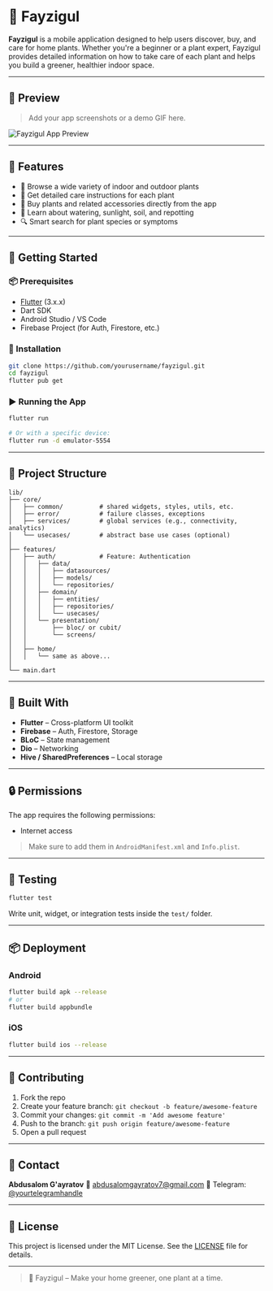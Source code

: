 # 🌿 Fayzigul

**Fayzigul** is a mobile application designed to help users discover, buy, and care for home plants. Whether you're a beginner or a plant expert, Fayzigul provides detailed information on how to take care of each plant and helps you build a greener, healthier indoor space.

---

## 📱 Preview

> Add your app screenshots or a demo GIF here.

![Fayzigul App Preview](screenshots/preview1.png)

---

## 🌱 Features

- 🌸 Browse a wide variety of indoor and outdoor plants  
- 📖 Get detailed care instructions for each plant  
- 🛒 Buy plants and related accessories directly from the app  
- 🧠 Learn about watering, sunlight, soil, and repotting  
- 🔍 Smart search for plant species or symptoms  

---

## 🚀 Getting Started

### 📦 Prerequisites

- [Flutter](https://flutter.dev/docs/get-started/install) (3.x.x)  
- Dart SDK  
- Android Studio / VS Code  
- Firebase Project (for Auth, Firestore, etc.)  

### 🧪 Installation

```bash
git clone https://github.com/yourusername/fayzigul.git
cd fayzigul
flutter pub get
```

### ▶️ Running the App

```bash
flutter run

# Or with a specific device:
flutter run -d emulator-5554
```

---

## 🔧 Project Structure

```text
lib/
├── core/
│   ├── common/          # shared widgets, styles, utils, etc.
│   ├── error/           # failure classes, exceptions
│   ├── services/        # global services (e.g., connectivity, analytics)
│   └── usecases/        # abstract base use cases (optional)
│
├── features/
│   ├── auth/            # Feature: Authentication
│   │   ├── data/
│   │   │   ├── datasources/
│   │   │   ├── models/
│   │   │   └── repositories/
│   │   ├── domain/
│   │   │   ├── entities/
│   │   │   ├── repositories/
│   │   │   └── usecases/
│   │   └── presentation/
│   │       ├── bloc/ or cubit/
│   │       └── screens/
│   │
│   ├── home/
│   │   └── same as above...
│
└── main.dart

```

---

## 🧰 Built With

- **Flutter** – Cross-platform UI toolkit
- **Firebase** – Auth, Firestore, Storage
- **BLoC** – State management
- **Dio** – Networking
- **Hive / SharedPreferences** – Local storage

---

## 🔒 Permissions

The app requires the following permissions:

- Internet access

> Make sure to add them in `AndroidManifest.xml` and `Info.plist`.

---

## 🧪 Testing

```bash
flutter test
```

Write unit, widget, or integration tests inside the `test/` folder.

---

## 📦 Deployment

### Android

```bash
flutter build apk --release
# or
flutter build appbundle
```

### iOS

```bash
flutter build ios --release
```

---

## 🤝 Contributing

1. Fork the repo
2. Create your feature branch: `git checkout -b feature/awesome-feature`
3. Commit your changes: `git commit -m 'Add awesome feature'`
4. Push to the branch: `git push origin feature/awesome-feature`
5. Open a pull request

---

## 📧 Contact

**Abdusalom G'ayratov**
📧 [abdusalomgayratov7@gmail.com](mailto:abdusalomgayratov7@gmail.com)
📱 Telegram: [@yourtelegramhandle](https://t.me/freedom999_16)

---

## 📜 License

This project is licensed under the MIT License. See the [LICENSE](LICENSE) file for details.

---

> 🌿 Fayzigul – Make your home greener, one plant at a time.
